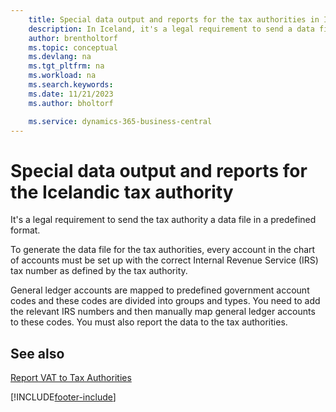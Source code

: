 ```yaml
---
    title: Special data output and reports for the tax authorities in Iceland
    description: In Iceland, it's a legal requirement to send a data file in a specific format to the tax authorities.
    author: brentholtorf
    ms.topic: conceptual
    ms.devlang: na
    ms.tgt_pltfrm: na
    ms.workload: na
    ms.search.keywords:
    ms.date: 11/21/2023
    ms.author: bholtorf

    ms.service: dynamics-365-business-central
---
```

# Special data output and reports for the Icelandic tax authority

It's a legal requirement to send the tax authority a data file in a predefined format.  

To generate the data file for the tax authorities, every account in the chart of accounts must be set up with the correct Internal Revenue Service (IRS) tax number as defined by the tax authority.  

General ledger accounts are mapped to predefined government account codes and these codes are divided into groups and types. You need to add the relevant IRS numbers and then manually map general ledger accounts to these codes. You must also report the data to the tax authorities.  

## See also
[Report VAT to Tax Authorities](../../finance-how-report-vat.md)


[!INCLUDE[footer-include](../../includes/footer-banner.md)]